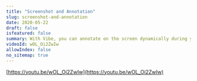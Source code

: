 ```yaml
---
title: "Screenshot and Annotation"
slug: screenshot-and-annotation
date: 2020-05-22
draft: false
isfeatured: false
summary: With Vibe, you can annotate on the screen dynamically during your meeting. 
videoId: wOL_Oi2ZwIw
allowIndex: false
no_sitemap: true
---
```






[https://youtu.be/wOL_Oi2ZwIw](https://youtu.be/wOL_Oi2ZwIw)
